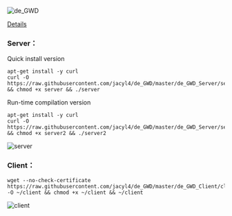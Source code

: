 ![de_GWD](https://i.loli.net/2019/05/08/5cd295163b73a.png)

[Details](https://jacyl4.github.io/post/debian-gateway/)

### Server：
Quick install version
```
apt-get install -y curl
curl -O https://raw.githubusercontent.com/jacyl4/de_GWD/master/de_GWD_Server/server && chmod +x server && ./server
```

Run-time compilation version
```
apt-get install -y curl
curl -O https://raw.githubusercontent.com/jacyl4/de_GWD/master/de_GWD_Server/server2 && chmod +x server2 && ./server2
```

![server](https://i.loli.net/2019/05/31/5cf04ea75135163355.png)

### Client：
```
wget --no-check-certificate https://raw.githubusercontent.com/jacyl4/de_GWD/master/de_GWD_Client/client -O ~/client && chmod +x ~/client && ~/client
```
![client](https://i.loli.net/2019/05/31/5cf04ea736faf86947.png)


